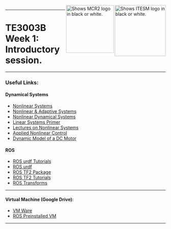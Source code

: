 <picture>
  <source media="(prefers-color-scheme: dark)" srcset="https://github.com/ManchesterRoboticsLtd/TE3003B_Integration_of_Robotics_and_Intelligent_Systems/blob/main/Misc/Logos/Logotipo%20Vertical%20Bco_Transparente.png">
  <source media="(prefers-color-scheme: light)" srcset="https://github.com/ManchesterRoboticsLtd/TE3003B_Integration_of_Robotics_and_Intelligent_Systems/blob/main/Misc/Logos/Logotipo%20Vertical%20Azul%20transparente.png">
  <img alt="Shows ITESM logo in black or white." width="160" align="right">
</picture>

<picture>
  <source media="(prefers-color-scheme: dark)" srcset="https://github.com/ManchesterRoboticsLtd/TE3003B_Integration_of_Robotics_and_Intelligent_Systems/blob/main/Misc/Logos/MCR2_Logo_White.png">
  <source media="(prefers-color-scheme: light)" srcset="https://github.com/ManchesterRoboticsLtd/TE3003B_Integration_of_Robotics_and_Intelligent_Systems/blob/main/Misc/Logos/MCR2_Logo_Black.png">
  <img alt="Shows MCR2 logo in black or white." width="150" align="right">
</picture>

---
# TE3003B Week 1: Introductory session.
---
 
### Useful Links: 

#### Dynamical Systems
  * [Nonlinear Systems](https://books.google.fr/books/about/Nonlinear_Systems.html?id=t_d1QgAACAAJ&redir_esc=y)
  * [Nonlinear & Adaptive Systems](https://digital-library.theiet.org/content/books/ce/pbce084e)
  * [Nonlinear Dynamical Systems](https://books.google.fr/books/about/Nonlinear_Dynamical_Systems.html?id=FPlQAAAAMAAJ&redir_esc=y)
  * [Linear Systems Primer](https://wp.kntu.ac.ir/hrahmanei/Adv-Control-Books/A-Linear-Systems-Primer.pdf)
  * [Lectures on Nonlinear Systems](https://web.mit.edu/nsl/www/videos/lectures.html)
  * [Applied Nonlinear Control](https://books.google.fr/books/about/Applied_Nonlinear_Control.html?id=cwpRAAAAMAAJ&redir_esc=y)
  * [Dynamic Model of a DC Motor](https://www.ijser.org/researchpaper/Dynamic-Model-Analysis-of-a-DC-Motor-in-MATLAB.pdf)
  

#### ROS
 * [ROS urdf Tutorials](http://wiki.ros.org/urdf/Tutorials)
 * [ROS urdf](http://wiki.ros.org/urdf)
 * [ROS TF2 Package](http://wiki.ros.org/tf2)
 * [ROS TF2 Tutorials](http://wiki.ros.org/tf2/Tutorials)
 * [ROS Transforms](http://wiki.ros.org/tf2/Tutorials/Introduction%20to%20tf2)
 ---

 #### Virtual Machine (Google Drive): 
  * [VM Ware](https://drive.google.com/file/d/1Kqt8E69nB5pxYzyVztyoxF0UY9yCHLns/view)
  * [ROS Preinstalled VM](https://drive.google.com/file/d/1LCn433uN5pf8dcauWDagKEKjORsE3fZR/view)
 ---

